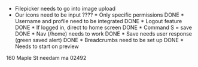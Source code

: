 * Filepicker needs to go into image upload
* Our icons need to be input
???? * Only specific permissions
DONE * Username and profile need to be integrated
DONE * Logout feature
DONE * If logged in, direct to home screen
DONE * Command S = save
DONE * Nav (/home) needs to work
DONE * Save needs user response (green saved alert) 
DONE * Breadcrumbs need to be set up
DONE * Needs to start on preview

160 Maple St
needam ma 02492